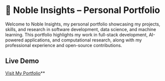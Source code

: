 # 🚀 Noble Insights – Personal Portfolio  

Welcome to Noble Insights, my personal portfolio showcasing my projects, skills, and research in software development, data science, and machine learning. This portfolio highlights my work in full-stack development, AI-powered applications, and computational research, along with my professional experience and open-source contributions.  



##  Live Demo  
[Visit My Portfolio](https://your-vercel-deployment-link.vercel.app/)**  





